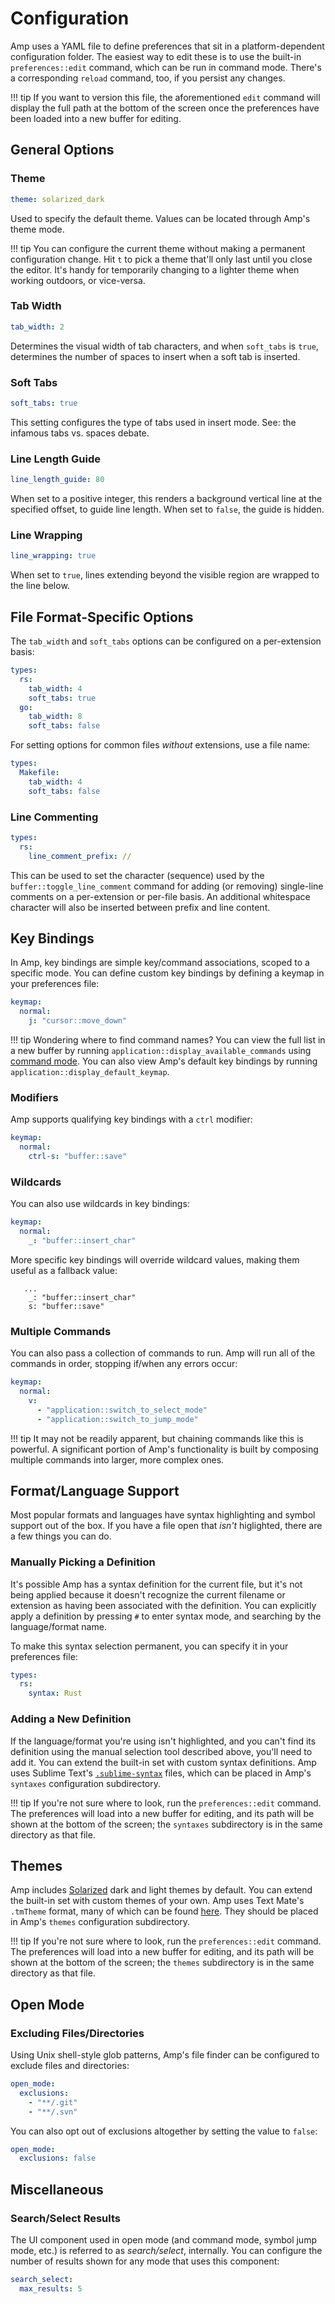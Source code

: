 
# Configuration

Amp uses a YAML file to define preferences that sit in a platform-dependent configuration folder. The easiest way to edit these is to use the built-in `preferences::edit` command, which can be run in command mode. There's a corresponding `reload` command, too, if you persist any changes.

!!! tip
    If you want to version this file, the aforementioned `edit` command will
    display the full path at the bottom of the screen once the preferences have
    been loaded into a new buffer for editing.

## General Options

### Theme

```yaml
theme: solarized_dark
```

Used to specify the default theme. Values can be located through Amp's theme mode.

!!! tip
    You can configure the current theme without making a permanent configuration
    change. Hit `t` to pick a theme that'll only last until you close the editor.
    It's handy for temporarily changing to a lighter theme when working outdoors,
    or vice-versa.

### Tab Width

```yaml
tab_width: 2
```

Determines the visual width of tab characters, and when `soft_tabs` is `true`, determines the number of spaces to insert when a soft tab is inserted.

### Soft Tabs

```yaml
soft_tabs: true
```

This setting configures the type of tabs used in insert mode.
See: the infamous tabs vs. spaces debate.

### Line Length Guide

```yaml
line_length_guide: 80
```

When set to a positive integer, this renders a background vertical line at the specified offset, to guide line length. When set to `false`, the guide is hidden.


### Line Wrapping

```yaml
line_wrapping: true
```

When set to `true`, lines extending beyond the visible region are wrapped to the line below.

## File Format-Specific Options

The `tab_width` and `soft_tabs` options can be configured on a per-extension basis:

```yaml
types:
  rs:
    tab_width: 4
    soft_tabs: true
  go:
    tab_width: 8
    soft_tabs: false
```

For setting options for common files _without_ extensions, use a file name:

```yaml
types:
  Makefile:
    tab_width: 4
    soft_tabs: false
```

### Line Commenting
```yaml
types:
  rs:
    line_comment_prefix: //
```

This can be used to set the character (sequence) used by the `buffer::toggle_line_comment`
command for adding (or removing) single-line comments on a per-extension or per-file basis.
An additional whitespace character will also be inserted between prefix and line content.

## Key Bindings

In Amp, key bindings are simple key/command associations, scoped to a specific mode. You can define custom key bindings by defining a keymap in your preferences file:

```yaml
keymap:
  normal:
    j: "cursor::move_down"
```

!!! tip
    Wondering where to find command names? You can view the full list in a new buffer by running `application::display_available_commands` using [command mode](usage.md#running-commands). You can also view Amp's default key bindings by running `application::display_default_keymap`.

### Modifiers

Amp supports qualifying key bindings with a `ctrl` modifier:

```yaml
keymap:
  normal:
    ctrl-s: "buffer::save"
```

### Wildcards

You can also use wildcards in key bindings:

```yaml
keymap:
  normal:
    _: "buffer::insert_char"
```

More specific key bindings will override wildcard values, making them useful as a fallback value:

```
   ...
    _: "buffer::insert_char"
    s: "buffer::save"
```

### Multiple Commands

You can also pass a collection of commands to run. Amp will run all of the commands in order, stopping if/when any errors occur:

```yaml
keymap:
  normal:
    v:
      - "application::switch_to_select_mode"
      - "application::switch_to_jump_mode"
```

!!! tip
    It may not be readily apparent, but chaining commands like this is powerful. A significant portion of Amp's functionality is
    built by composing multiple commands into larger, more complex ones.

## Format/Language Support

Most popular formats and languages have syntax highlighting and symbol support out of the box. If you have a file open that _isn't_ higlighted, there are a few things you can do.

### Manually Picking a Definition

It's possible Amp has a syntax definition for the current file, but it's not being applied because it doesn't recognize the current filename or extension as having been associated with the definition. You can explicitly apply a definition by pressing `#` to enter syntax mode, and searching by the language/format name.

To make this syntax selection permanent, you can specify it in your preferences file:

```yaml
types:
  rs:
    syntax: Rust
```

### Adding a New Definition

If the language/format you're using isn't highlighted, and you can't find its definition using the manual selection tool described above, you'll need to add it. You can extend the built-in set with custom syntax definitions. Amp uses Sublime Text's [`.sublime-syntax`](https://www.sublimetext.com/docs/3/syntax.html) files, which can be placed in Amp's `syntaxes` configuration subdirectory.

!!! tip
    If you're not sure where to look, run the `preferences::edit` command.
    The preferences will load into a new buffer for editing, and its path
    will be shown at the bottom of the screen; the `syntaxes` subdirectory is in
    the same directory as that file.

## Themes

Amp includes [Solarized](http://ethanschoonover.com/solarized) dark and light themes by default. You can extend the built-in set with custom themes of your own. Amp uses Text Mate's `.tmTheme` format, many of which can be found [here](https://github.com/filmgirl/TextMate-Themes). They should be placed in Amp's `themes` configuration subdirectory.

!!! tip
    If you're not sure where to look, run the `preferences::edit` command.
    The preferences will load into a new buffer for editing, and its path
    will be shown at the bottom of the screen; the `themes` subdirectory is in
    the same directory as that file.

## Open Mode

### Excluding Files/Directories

Using Unix shell-style glob patterns, Amp's file finder can be configured to exclude files and directories:

```yaml
open_mode:
  exclusions:
    - "**/.git"
    - "**/.svn"
```

You can also opt out of exclusions altogether by setting the value to `false`:

```yaml
open_mode:
  exclusions: false
```

## Miscellaneous

### Search/Select Results

The UI component used in open mode (and command mode, symbol jump mode, etc.)
is referred to as _search/select_, internally. You can configure the number of
results shown for any mode that uses this component:

```yaml
search_select:
  max_results: 5
```